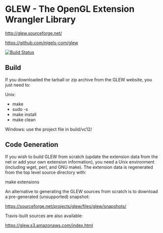 GLEW - The OpenGL Extension Wrangler Library
============================================

  http://glew.sourceforge.net/

  https://github.com/nigels-com/glew

[![Build Status](https://travis-ci.org/nigels-com/glew.svg?branch=master)](https://travis-ci.org/nigels-com/glew)

Build
-----

If you downloaded the tarball or zip archive from the GLEW website,
you just need to:

Unix:
* make
* sudo -s
* make install
* make clean

Windows:
use the project file in build/vc12/

Code Generation
---------------

If you wish to build GLEW from scratch (update the extension data from
the net or add your own extension information), you need a Unix
environment (including wget, perl, and GNU make).  The extension data
is regenerated from the top level source directory with:

  make extensions

An alternative to generating the GLEW sources from scratch is to
download a pre-generated (unsupported) snapshot:

  https://sourceforge.net/projects/glew/files/glew/snapshots/

Travis-built sources are also available:

  https://glew.s3.amazonaws.com/index.html